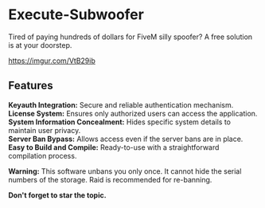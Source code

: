 <h1>Execute-Subwoofer</h1>

Tired of paying hundreds of dollars for FiveM silly spoofer? A free solution is at your doorstep.

https://imgur.com/VtB29ib

<h2>Features</h2>
<b>Keyauth Integration:</b> Secure and reliable authentication mechanism.<br>
<b>License System:</b> Ensures only authorized users can access the application.<br>
<b>System Information Concealment:</b> Hides specific system details to maintain user privacy.<br>
<b>Server Ban Bypass:</b> Allows access even if the server bans are in place.<br>
<b>Easy to Build and Compile:</b> Ready-to-use with a straightforward compilation process.<br>

<b>Warning:</b> This software unbans you only once. It cannot hide the serial numbers of the storage. Raid is recommended for re-banning.

<b>Don't forget to star the topic.</b>

